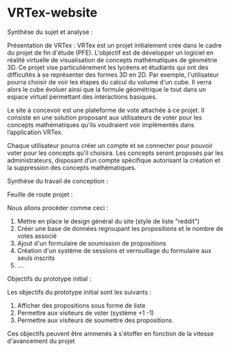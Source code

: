 # VRTex-website

Synthèse du sujet et analyse :

  Présentation de VRTex :
    VRTex est un projet initialement crée dans le cadre du projet de fin d'étude (PFE).
    L'objectif est de développer un logiciel en réalité virtuelle de visualisation de concepts mathématiques de géométrie 3D.
    Ce projet vise particulièrement les lycéens et étudiants qui ont des difficultés à se représenter des formes 3D en 2D.
    Par exemple, l'utilisateur pourra choisir de voir les étapes du calcul du volume d'un cube. 
    Il verra alors le cube évoluer ainsi que la formule géométrique le tout dans un espace virtuel permettant des interactions basiques.
    
   Le site à concevoir est une plateforme de vote attachée à ce projet. Il consiste en une solution proposant aux utilisateurs de voter pour les concepts mathématiques qu’ils voudraient voir implémentés dans l’application VRTex.
    
   Chaque utilisateur pourra créer un compte et se connecter pour pouvoir voter pour les concepts qu’il choisira. Les concepts seront proposés par les administrateurs, disposant d’un compte spécifique autorisant la création et la suppression des concepts mathématiques. 

Synthèse du travail de conception :

Feuille de route projet :

  Nous allons procéder comme ceci :
  1) Mettre en place le design général du site (style de liste "reddit")
  2) Créer une base de données regroupant les propositions et le nombre de votes associé
  3) Ajout d'un formulaire de soumission de propositions
  4) Création d'un système de sessions et verrouillage du formulaire aux seuls inscrits
  5) ....

Objectifs du prototype initial :

  Les objectifs du prototype initial sont les suivants :
  1) Afficher des propositions sous forme de liste
  2) Permettre aux visiteurs de voter (système +1 -1)
  3) Permettre aux visiteurs de soumettre des propositions
  
  Ces objectifs peuvent être ammenés à s'étoffer en fonction de la vitesse d'avancement du projet
